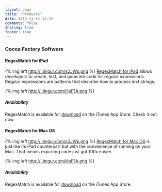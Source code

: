 ```yaml
---
layout: page
title: "Products"
date: 2012-11-13 12:48
comments: false
sharing: true
footer: true
---
```

### Cocoa Factory Software ###

#### RegexMatch for iPad ####
{% img left http://i.imgur.com/s2JWp.png %} [RegexMatch for iPad](/products/regexmatch) allows developers to create, test, and generate code for regular expressions.  Regular expressions are patterns that describe how to process text strings.

{% img left http://i.imgur.com/HpF1A.png %}
##### Availability #####
RegexMatch is available for [download](https://itunes.apple.com/us/app/regexmatch/id578617071?ls=1&mt=8#) on the iTunes App Store.  Check it out now.

#### RegexMatch for Mac OS ####
{% img left http://i.imgur.com/s2JWp.png %} [RegexMatch for Mac OS]() is just like its iPad counterpart but with the convenience of running on your Mac.  That means exporting code just got 100x easier.

{% img left http://i.imgur.com/HpF1A.png %}
##### Availability #####
RegexMatch is available for [download](https://itunes.apple.com/us/app/regexmatch/id582049745?ls=1&mt=12) on the iTunes App Store.
